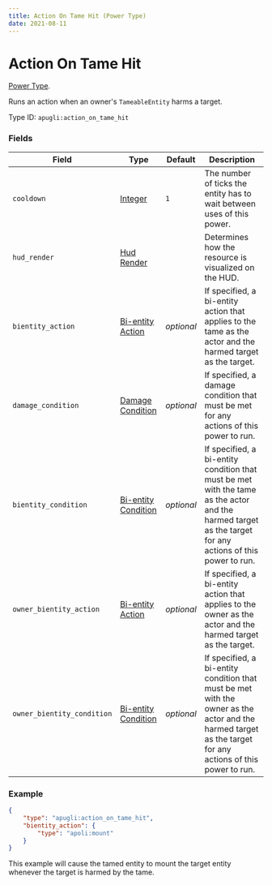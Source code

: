 ```yaml
---
title: Action On Tame Hit (Power Type)
date: 2021-08-11
---
```


# Action On Tame Hit

[Power Type](../power_types.md).

Runs an action when an owner's `TameableEntity` harms a target.

Type ID: `apugli:action_on_tame_hit`

### Fields

Field  | Type | Default | Description
-------|------|---------|-------------
`cooldown` | [Integer](https://origins.readthedocs.io/en/latest/types/data_types/integer/) | `1` | The number of ticks the entity has to wait between uses of this power.
`hud_render` | [Hud Render](https://origins.readthedocs.io/en/latest/types/data_types/hud_render) | | Determines how the resource is visualized on the HUD.
`bientity_action` | [Bi-entity Action](https://origins.readthedocs.io/en/latest/types/bientity_action_types/) | *optional* | If specified, a bi-entity action that applies to the tame as the actor and the harmed target as the target.
`damage_condition` | [Damage Condition](https://origins.readthedocs.io/en/latest/types/damage_condition_types/) | *optional* | If specified, a damage condition that must be met for any actions of this power to run.
`bientity_condition` | [Bi-entity Condition](https://origins.readthedocs.io/en/latest/types/bientity_condition_types/) | *optional* | If specified, a bi-entity condition that must be met with the tame as the actor and the harmed target as the target for any actions of this power to run.
`owner_bientity_action` | [Bi-entity Action](https://origins.readthedocs.io/en/latest/types/bientity_action_types/) | *optional* | If specified, a bi-entity action that applies to the owner as the actor and the harmed target as the target.
`owner_bientity_condition` | [Bi-entity Condition](https://origins.readthedocs.io/en/latest/types/bientity_condition_types/) | *optional* | If specified, a bi-entity condition that must be met with the owner as the actor and the harmed target as the target for any actions of this power to run.

### Example
```json
{
    "type": "apugli:action_on_tame_hit",
    "bientity_action": {
        "type": "apoli:mount"
    }
}
```
This example will cause the tamed entity to mount the target entity whenever the target is harmed by the tame.